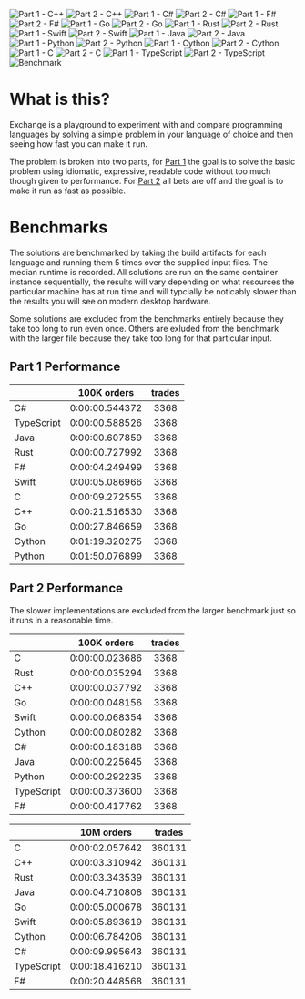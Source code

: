 ![Part 1 - C++](./workflows/Part%201%20-%20C++/badge.svg) ![Part 2 - C++](./workflows/Part%202%20-%20C++/badge.svg) ![Part 1 - C#](./workflows/Part%201%20-%20C%23/badge.svg) ![Part 2 - C#](./workflows/Part%202%20-%20C%23/badge.svg) ![Part 1 - F#](./workflows/Part%201%20-%20F%23/badge.svg) ![Part 2 - F#](./workflows/Part%202%20-%20F%23/badge.svg) ![Part 1 - Go](./workflows/Part%201%20-%20Go/badge.svg) ![Part 2 - Go](./workflows/Part%202%20-%20Go/badge.svg) ![Part 1 - Rust](./workflows/Part%201%20-%20Rust/badge.svg) ![Part 2 - Rust](./workflows/Part%202%20-%20Rust/badge.svg) ![Part 1 - Swift](./workflows/Part%201%20-%20Swift/badge.svg) ![Part 2 - Swift](./workflows/Part%202%20-%20Swift/badge.svg) ![Part 1 - Java](./workflows/Part%201%20-%20Java/badge.svg) ![Part 2 - Java](./workflows/Part%202%20-%20Java/badge.svg) ![Part 1 - Python](./workflows/Part%201%20-%20Python/badge.svg) ![Part 2 - Python](./workflows/Part%202%20-%20Python/badge.svg) ![Part 1 - Cython](./workflows/Part%201%20-%20Cython/badge.svg) ![Part 2 - Cython](./workflows/Part%202%20-%20Cython/badge.svg) ![Part 1 - C](./workflows/Part%201%20-%20C/badge.svg) ![Part 2 - C](./workflows/Part%202%20-%20C/badge.svg) ![Part 1 - TypeScript](./workflows/Part%201%20-%20TypeScript/badge.svg) ![Part 2 - TypeScript](./workflows/Part%202%20-%20TypeScript/badge.svg) ![Benchmark](./workflows/Benchmark/badge.svg) 

# What is this?

Exchange is a playground to experiment with and compare programming languages by solving a simple problem in your language of choice and then seeing how fast you can make it run.

The problem is broken into two parts, for [Part 1](./tree/master/Part%201) the goal is to solve the basic problem using idiomatic, expressive, readable code without too much though given to performance. For [Part 2](./tree/master/Part%202) all bets are off and the goal is to make it run as fast as possible.

# Benchmarks

The solutions are benchmarked by taking the build artifacts for each language and running them 5 times over the supplied input files. The median runtime is recorded. All solutions are run on the same container instance sequentially, the results will vary depending on what resources the particular machine has at run time and will typcially be noticably slower than the results you will see on modern desktop hardware.

Some solutions are excluded from the benchmarks entirely because they take too long to run even once. Others are exluded from the benchmark with the larger file because they take too long for that particular input.

## Part 1 Performance


||100K orders|trades|
-|:-:|:-:|
|C#|0:00:00.544372|3368|
|TypeScript|0:00:00.588526|3368|
|Java|0:00:00.607859|3368|
|Rust|0:00:00.727992|3368|
|F#|0:00:04.249499|3368|
|Swift|0:00:05.086966|3368|
|C|0:00:09.272555|3368|
|C++|0:00:21.516530|3368|
|Go|0:00:27.846659|3368|
|Cython|0:01:19.320275|3368|
|Python|0:01:50.076899|3368|


## Part 2 Performance

The slower implementations are excluded from the larger benchmark just so it runs in a reasonable time.

||100K orders|trades|
-|:-:|:-:|
|C|0:00:00.023686|3368|
|Rust|0:00:00.035294|3368|
|C++|0:00:00.037792|3368|
|Go|0:00:00.048156|3368|
|Swift|0:00:00.068354|3368|
|Cython|0:00:00.080282|3368|
|C#|0:00:00.183188|3368|
|Java|0:00:00.225645|3368|
|Python|0:00:00.292235|3368|
|TypeScript|0:00:00.373600|3368|
|F#|0:00:00.417762|3368|


||10M orders|trades|
-|:-:|:-:|
|C|0:00:02.057642|360131|
|C++|0:00:03.310942|360131|
|Rust|0:00:03.343539|360131|
|Java|0:00:04.710808|360131|
|Go|0:00:05.000678|360131|
|Swift|0:00:05.893619|360131|
|Cython|0:00:06.784206|360131|
|C#|0:00:09.995643|360131|
|TypeScript|0:00:18.416210|360131|
|F#|0:00:20.448568|360131|


